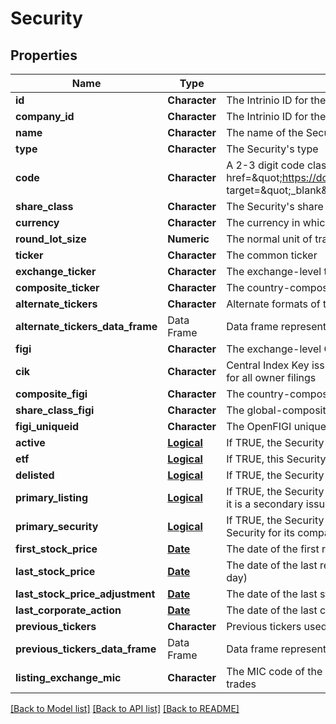 # Security

[//]: # (CLASS:IntrinioSDK::Security)

[//]: # (KIND:object)

## Properties

[//]: # (START_DEFINITION)

Name | Type | Description
------------ | ------------- | -------------
**id** | **Character** | The Intrinio ID for the Security &nbsp;
**company_id** | **Character** | The Intrinio ID for the company for which the Security is issued &nbsp;
**name** | **Character** | The name of the Security &nbsp;
**type** | **Character** | The Security&#39;s type &nbsp;
**code** | **Character** | A 2-3 digit code classifying the Security (&lt;a href&#x3D;\&quot;https://docs.intrinio.com/documentation/security_codes\&quot; target&#x3D;\&quot;_blank\&quot;&gt;reference&lt;/a&gt;) &nbsp;
**share_class** | **Character** | The Security&#39;s share class (if applicable) &nbsp;
**currency** | **Character** | The currency in which the Security is traded on the exchange &nbsp;
**round_lot_size** | **Numeric** | The normal unit of trading &nbsp;
**ticker** | **Character** | The common ticker &nbsp;
**exchange_ticker** | **Character** | The exchange-level ticker &nbsp;
**composite_ticker** | **Character** | The country-composite ticker &nbsp;
**alternate_tickers** | **Character** | Alternate formats of the common ticker &nbsp;
**alternate_tickers_data_frame** | Data Frame | Data frame representation of alternate_tickers
**figi** | **Character** | The exchange-level OpenFIGI identifier &nbsp;
**cik** | **Character** | Central Index Key issued by the SEC, which is the unique identifier for all owner filings &nbsp;
**composite_figi** | **Character** | The country-composite OpenFIGI identifier &nbsp;
**share_class_figi** | **Character** | The global-composite OpenFIGI identifier &nbsp;
**figi_uniqueid** | **Character** | The OpenFIGI unique ID &nbsp;
**active** | [**Logical**](Logical.md) | If TRUE, the Security is active and has been recently traded &nbsp;
**etf** | [**Logical**](Logical.md) | If TRUE, this Security is an ETF &nbsp;
**delisted** | [**Logical**](Logical.md) | If TRUE, the Security is no longer traded on the exchange &nbsp;
**primary_listing** | [**Logical**](Logical.md) | If TRUE, the Security is the primary issue for the company, otherwise it is a secondary issue on a secondary stock exchange &nbsp;
**primary_security** | [**Logical**](Logical.md) | If TRUE, the Security is considered by Intrinio to be the primary Security for its company &nbsp;
**first_stock_price** | [**Date**](Date.md) | The date of the first recorded stock price &nbsp;
**last_stock_price** | [**Date**](Date.md) | The date of the last recorded stock price (or the most recent trading day) &nbsp;
**last_stock_price_adjustment** | [**Date**](Date.md) | The date of the last stock price adjustment (dividend, split, etc) &nbsp;
**last_corporate_action** | [**Date**](Date.md) | The date of the last corporate action &nbsp;
**previous_tickers** | **Character** | Previous tickers used by this security &nbsp;
**previous_tickers_data_frame** | Data Frame | Data frame representation of previous_tickers
**listing_exchange_mic** | **Character** | The MIC code of the exchange on which this security primarily trades &nbsp;

[//]: # (END_DEFINITION)


[//]: # (CONTAINED_CLASS:IntrinioSDK::Logical)


[//]: # (CONTAINED_CLASS:IntrinioSDK::Logical)


[//]: # (CONTAINED_CLASS:IntrinioSDK::Logical)


[//]: # (CONTAINED_CLASS:IntrinioSDK::Logical)


[//]: # (CONTAINED_CLASS:IntrinioSDK::Logical)


[//]: # (CONTAINED_CLASS:IntrinioSDK::Date)


[//]: # (CONTAINED_CLASS:IntrinioSDK::Date)


[//]: # (CONTAINED_CLASS:IntrinioSDK::Date)


[//]: # (CONTAINED_CLASS:IntrinioSDK::Date)


[[Back to Model list]](../README.md#documentation-for-models) [[Back to API list]](../README.md#documentation-for-api-endpoints) [[Back to README]](../README.md)


